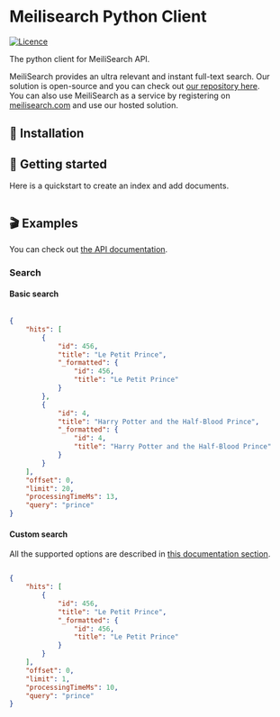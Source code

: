 # Meilisearch Python Client

[![Licence](https://img.shields.io/badge/licence-MIT-blue.svg)](https://img.shields.io/badge/licence-MIT-blue.svg)

The python client for MeiliSearch API.

MeiliSearch provides an ultra relevant and instant full-text search. Our solution is open-source and you can check out [our repository here](https://github.com/meilisearch/MeiliDB).</br>
You can also use MeiliSearch as a service by registering on [meilisearch.com](https://www.meilisearch.com/) and use our hosted solution.


## 🔧 Installation



## 🚀 Getting started

Here is a quickstart to create an index and add documents.

```python

```

## 🎬 Examples

You can check out [the API documentation](https://docs.meilisearch.com/references/).

### Search

#### Basic search

```python

```

```json
{
    "hits": [
        {
            "id": 456,
            "title": "Le Petit Prince",
            "_formatted": {
                "id": 456,
                "title": "Le Petit Prince"
            }
        },
        {
            "id": 4,
            "title": "Harry Potter and the Half-Blood Prince",
            "_formatted": {
                "id": 4,
                "title": "Harry Potter and the Half-Blood Prince"
            }
        }
    ],
    "offset": 0,
    "limit": 20,
    "processingTimeMs": 13,
    "query": "prince"
}
```

#### Custom search

All the supported options are described in [this documentation section](https://docs.meilisearch.com/references/search.html#search-in-an-index).

```python

```

```json
{
    "hits": [
        {
            "id": 456,
            "title": "Le Petit Prince",
            "_formatted": {
                "id": 456,
                "title": "Le Petit Prince"
            }
        }
    ],
    "offset": 0,
    "limit": 1,
    "processingTimeMs": 10,
    "query": "prince"
}
```